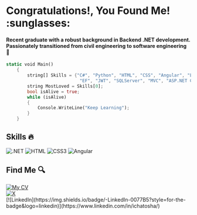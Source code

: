 <h1> Congratulations!, You Found Me! :sunglasses: </h1>
<h4> Recent graduate with a robust background in Backend .NET development. Passionately transitioned from civil
engineering to software engineering 🦚 </h4>

```rust
static void Main()
    {
        string[] Skills = {"C#", "Python", "HTML", "CSS", "Angular", "LINQ", "RESTful APIs",
                            "EF", "JWT", "SQLServer", "MVC", "ASP.NET Core", "Postman", "Redis"};
        string MostLoved = Skills[0]; 
        bool isAlive = true;
        while (isAlive)
        {
            Console.WriteLine("Keep Learning");
        }
    }
```
## Skills :fire:
<p>
        <img src="https://img.shields.io/badge/--239120?style=flat-square&logo=.net" alt=".NET">
        <img src="https://img.shields.io/badge/-white?style=flat-square&logo=html5" alt="HTML">
        <img src="https://img.shields.io/badge/-1572B6?style=flat-square&logo=css3" alt="CSS3">
        <img src="https://img.shields.io/badge/-red?style=flat-square&logo=angular" alt="Angular">
    </p>
        
## Find Me :mag:

 <a href="https://drive.google.com/file/d/1grcbO6QdrS_C4w0GBi8ILoU2jK2C2xnv/view" target="_blank">
    <img src="https://img.shields.io/badge/-My%20CV-blue?style=for-the-badge&logo=google-drive" alt="My CV">
      <br/>

     
<a href="https://X.com/ichatosha" target="_blank">
    <img src="https://img.shields.io/badge/-X-black?style=for-the-badge&logo=x" alt="X">
</a>

 <br/>
 [![LinkedIn](https://img.shields.io/badge/-LinkedIn-0077B5?style=for-the-badge&logo=linkedin)](https://www.linkedin.com/in/ichatosha/)

